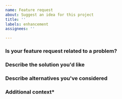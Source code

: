 ```yaml
---
name: Feature request
about: Suggest an idea for this project
title: ''
labels: enhancement
assignees: ''

---
```


### Is your feature request related to a problem?

<!--- A clear and concise description of what the problem is. -->
<!--- eg. I'm always frustrated when [...] -->

### Describe the solution you'd like

<!--- A clear and concise description of what you want to happen. -->
<!--- How should it work? -->

### Describe alternatives you've considered

<!--- A clear and concise description of any alternative solutions, -->
<!--- features, or workarounds you've considered. -->

### Additional context*

<!--- How has this issue affected you? What are you trying to accomplish? -->
<!--- Providing context helps us come up with a solution that is useful in the real world -->
<!--- Drag any screenshot here to help illustrate -->
